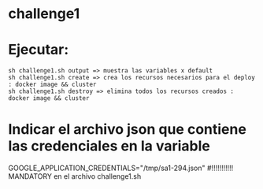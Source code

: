 # challenge1

# Ejecutar:
    sh challenge1.sh output => muestra las variables x default
    sh challenge1.sh create => crea los recursos necesarios para el deploy : docker image && cluster
    sh challenge1.sh destroy => elimina todos los recursos creados : docker image && cluster
    
# Indicar el archivo json que contiene las credenciales en la variable 
  GOOGLE_APPLICATION_CREDENTIALS="/tmp/sa1-294.json" #!!!!!!!!!!! MANDATORY
  en el archivo challenge1.sh
  
